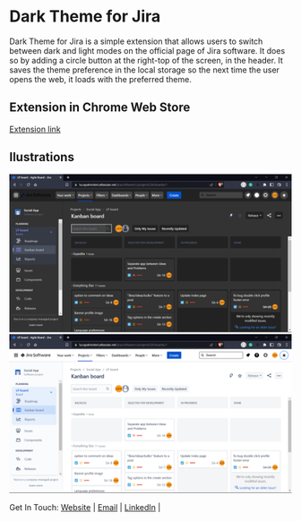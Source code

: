# Dark Theme for Jira
Dark Theme for Jira is a simple extension that allows users to switch between dark and light modes on the official page of Jira software. It does so by adding a circle button at the right-top of the screen, in the header. It saves the theme preference in the local storage so the next time the user opens the web, it loads with the preferred theme.

## Extension in Chrome Web Store
[Extension link](https://chrome.google.com/webstore/detail/dark-theme-for-jira/ckedjfpbcmnjleckmfjogkchahffaomg)
## Ilustrations
![Dark Theme](/public/dark.png)
![Light Theme](/public/light.png)

Get In Touch: 
          <a href="https://lucapalminteri.com/" target="_blank">Website<a> | 
          <a href="mailto:lucapalminteri02@gmail.com" target="_blank">Email<a> |
          <a href="https://www.linkedin.com/in/luca-palminteri/" target="_blank">LinkedIn</a> |